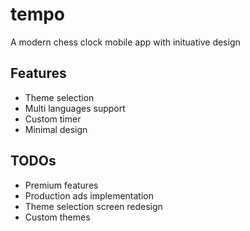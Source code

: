 # tempo

A modern chess clock mobile app with inituative design

## Features

- Theme selection
- Multi languages support
- Custom timer
- Minimal design

## TODOs

- Premium features
- Production ads implementation
- Theme selection screen redesign
- Custom themes
